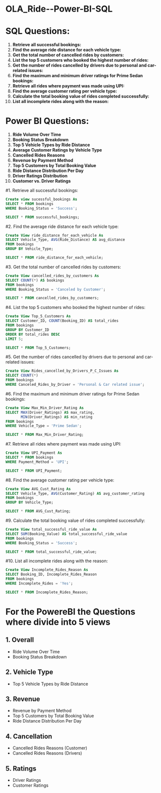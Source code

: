 # OLA_Ride--Power-BI-SQL
# SQL Questions:
1. **Retrieve all successful bookings:**
2. **Find the average ride distance for each vehicle type:**
3. **Get the total number of cancelled rides by customers:**
4. **List the top 5 customers who booked the highest number of rides:**
5. **Get the number of rides cancelled by drivers due to personal and car-related issues:**
6. **Find the maximum and minimum driver ratings for Prime Sedan bookings:**
7. **Retrieve all rides where payment was made using UPI:**
8. **Find the average customer rating per vehicle type:**
9. **Calculate the total booking value of rides completed successfully:**
10. **List all incomplete rides along with the reason:**

# Power BI Questions:
1. **Ride Volume Over Time**
2. **Booking Status Breakdown**
3. **Top 5 Vehicle Types by Ride Distance**
4. **Average Customer Ratings by Vehicle Type**
5. **Cancelled Rides Reasons**
6. **Revenue by Payment Method**
7. **Top 5 Customers by Total Booking Value**
8. **Ride Distance Distribution Per Day**
9. **Driver Ratings Distribution**
10. **Customer vs. Driver Ratings**

#1. Retrieve all successful bookings:
```sql
Create view sucessful_bookings As
SELECT * FROM bookings
WHERE Booking_Status = 'Success';

SELECT * FROM successful_bookings;
```

#2. Find the average ride distance for each vehicle type:
```sql
Create View ride_distance_for_each_vehicle As
SELECT Vehicle_Type, AVG(Ride_Distance) AS avg_distance 
FROM bookings
GROUP BY Vehicle_Type;

SELECT * FROM ride_distance_for_each_vehicle;
```

#3. Get the total number of cancelled rides by customers:
```sql
Create View cancelled_rides_by_customers As
SELECT COUNT(*) AS bookings 
FROM bookings
WHERE Booking_Status = 'Canceled by Customer';

SELECT * FROM cancelled_rides_by_customers;
```

#4. List the top 5 customers who booked the highest number of rides:
```sql
Create View Top_5_Customers As
SELECT Customer_ID, COUNT(Booking_ID) AS total_rides
FROM bookings
GROUP BY Customer_ID
ORDER BY total_rides DESC
LIMIT 5;

SELECT * FROM Top_5_Customers;
```

#5. Get the number of rides cancelled by drivers due to personal and car-related issues:
```sql
Create View Rides_cancelled_by_Drivers_P_C_Issues As
SELECT COUNT(*) 
FROM bookings
WHERE Canceled_Rides_by_Driver = 'Personal & Car related issue';
```

#6. Find the maximum and minimum driver ratings for Prime Sedan bookings:
```sql
Create View Max_Min_Driver_Rating As
SELECT MAX(Driver_Ratings) AS max_rating, 
       MIN(Driver_Ratings) AS min_rating
FROM bookings 
WHERE Vehicle_Type = 'Prime Sedan';

SELECT * FROM Max_Min_Driver_Rating;
```

#7. Retrieve all rides where payment was made using UPI:
```sql
Create View UPI_Payment As
SELECT * FROM bookings
WHERE Payment_Method = 'UPI';

SELECT * FROM UPI_Payment;
```

#8. Find the average customer rating per vehicle type:
```sql
Create View AVG_Cust_Rating As
SELECT Vehicle_Type, AVG(Customer_Rating) AS avg_customer_rating
FROM bookings
GROUP BY Vehicle_Type;

SELECT * FROM AVG_Cust_Rating;
```

#9. Calculate the total booking value of rides completed successfully:
```sql
Create View total_successful_ride_value As
SELECT SUM(Booking_Value) AS total_successful_ride_value
FROM bookings
WHERE Booking_Status = 'Success';

SELECT * FROM total_successful_ride_value;
```

#10. List all incomplete rides along with the reason:
```sql
Create View Incomplete_Rides_Reason As
SELECT Booking_ID, Incomplete_Rides_Reason
FROM bookings
WHERE Incomplete_Rides = 'Yes';

SELECT * FROM Incomplete_Rides_Reason;
```

# For the PowereBI the Questions where divide into 5 views 

## 1. Overall
- Ride Volume Over Time
- Booking Status Breakdown


## 2. Vehicle Type
- Top 5 Vehicle Types by Ride Distance


## 3. Revenue
- Revenue by Payment Method
- Top 5 Customers by Total Booking Value
-  Ride Distance Distribution Per Day


## 4. Cancellation
- Cancelled Rides Reasons (Customer)
- Cancelled Rides Reasons (Drivers)


## 5. Ratings
- Driver Ratings
- Customer Ratings

